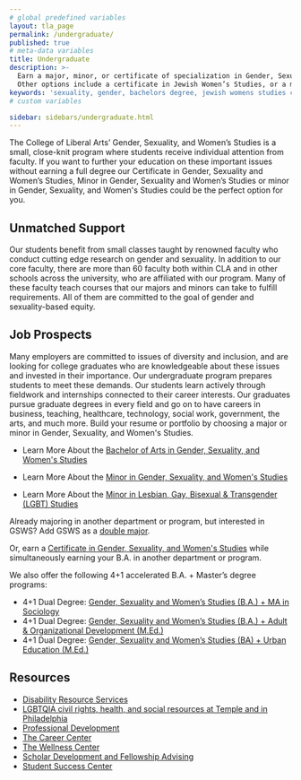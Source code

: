 ```yaml
---
# global predefined variables
layout: tla_page
permalink: /undergraduate/
published: true
# meta-data variables
title: Undergraduate
description: >-
  Earn a major, minor, or certificate of specialization in Gender, Sexuality, and Women’s Studies at Temple University.
  Other options include a certificate in Jewish Women’s Studies, or a minor in LGBT Studies through the College of Liberal Arts.
keywords: 'sexuality, gender, bachelors degree, jewish womens studies certificate'
# custom variables

sidebar: sidebars/undergraduate.html
---
```

The College of Liberal Arts’ Gender, Sexuality, and Women’s Studies is a small, close-knit program where students receive individual attention from faculty. If you want to further your education on these important issues without earning a full degree our Certificate in Gender, Sexuality and Women’s Studies, Minor in Gender, Sexuality and Women’s Studies or minor in Gender, Sexuality, and Women's Studies could be the perfect option for you.

## Unmatched Support
Our students benefit from small classes taught by renowned faculty who conduct cutting edge research on gender and sexuality. In addition to our core faculty, there are more than 60 faculty both within CLA and in other schools across the university, who are affiliated with our program. Many of these faculty teach courses that our majors and minors can take to fulfill requirements. All of them are committed to the goal of gender and sexuality-based equity.

## Job Prospects
Many employers are committed to issues of diversity and inclusion, and are looking for college graduates who are knowledgeable about these issues and invested in their importance. Our undergraduate program prepares students to meet these demands. Our students learn actively through fieldwork and internships connected to their career interests. Our graduates pursue graduate degrees in every field and go on to have careers in business, teaching, healthcare, technology, social work, government, the arts, and much more. Build your resume or portfolio by choosing a major or minor in Gender, Sexuality, and Women's Studies. 

- Learn More About the [Bachelor of Arts in Gender, Sexuality, and Women's Studies](http://bulletin.temple.edu/undergraduate/liberal-arts/gender-sexuality-womens-studies/ba-gender-sexuality-womens-studies/)

- Learn More About the [Minor in Gender, Sexuality, and Women's Studies](http://bulletin.temple.edu/undergraduate/liberal-arts/gender-sexuality-womens-studies/minor-gender-sexuality-womens-studies/)

- Learn More About the [Minor in Lesbian, Gay, Bisexual & Transgender (LGBT) Studies](http://bulletin.temple.edu/undergraduate/liberal-arts/gender-sexuality-womens-studies/minor-lesbian-gay-bisexual-transgender-lgbt/)

Already majoring in another department or program, but interested in GSWS? Add GSWS as a [double major](https://liberalarts.temple.edu/advising/academic-advising/policies-and-procedures).

Or, earn a [Certificate in Gender, Sexuality, and Women's Studies](http://bulletin.temple.edu/undergraduate/liberal-arts/certificate-programs/certificate-gender-sexuality-womens-studies/) while simultaneously earning your B.A. in another department or program. 

We also offer the following 4+1 accelerated B.A. + Master’s degree programs:

- 4+1 Dual Degree: [Gender, Sexuality and Women’s Studies (B.A.) + MA in Sociology](https://liberalarts.temple.edu/ba-gender-sexuality-and-womens-studies-ma)
- 4+1 Dual Degree: [Gender, Sexuality and Women’s Studies (B.A.) + Adult & Organizational Development (M.Ed.)](https://education.temple.edu/node/49403)
- 4+1 Dual Degree: [Gender, Sexuality and Women’s Studies (BA) + Urban Education (M.Ed.)](https://education.temple.edu/node/49793)

## Resources
- [Disability Resource Services](https://disabilityresources.temple.edu/)
- [LGBTQIA civil rights, health, and social resources at Temple and in Philadelphia](https://diversity.temple.edu/lgbtqia/lgbtqia-resources) 
- [Professional Development](https://liberalarts.temple.edu/advising/professional-development)
- [The Career Center](http://www.temple.edu/provost/careercenter/) 
- [The Wellness Center](https://wellness.temple.edu/about)
- [Scholar Development and Fellowship Advising](http://www.temple.edu/vpus/fellowships/index.html)
- [Student Success Center](https://www.temple.edu/class/)


